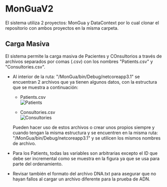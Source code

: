# MonGuaV2

El sistema utiliza 2 proyectos: MonGua y DataContext por lo cual clonar el repositorio con ambos proyectos en la misma carpeta.

## Carga Masiva
El sistema permite la carga masiva de Pacientes y COnsultorios a través de archivos separados por comas (.csv) con los nombres "Patients.csv" y "Consultories.csv".

* Al interior de la ruta: "/MonGua/bin/Debug/netcoreapp3.1" se encuentran 2 archivos que ya tienen algunos datos, con la estructura que se muestra a continuación:

  * Patients.csv<br/>
  ![Patients](https://i.imgur.com/RFdm73t.png)
  
  * Consultories.csv<br/>
  ![Consultories](https://i.imgur.com/OJbeaez.png)
  
  Pueden hacer uso de estos archivos o crear unos propios siempre y cuando tengan la misma estructura y se encuentren en la misma ruta: "/MonGua/bin/Debug/netcoreapp3.1" y 
  se utilicen los mismos nombres de archivo.
 * Para los Patients, todas las variables son arbitrarias excepto el ID que debe ser incremental como se muestra en la figura ya que
  se usa para parte del ordenamiento.
 * Revisar también el formato del archivo DNA.txt para asegurar que no hayan fallos al cargar un archivo diferente para la prueba de ADN.
  
